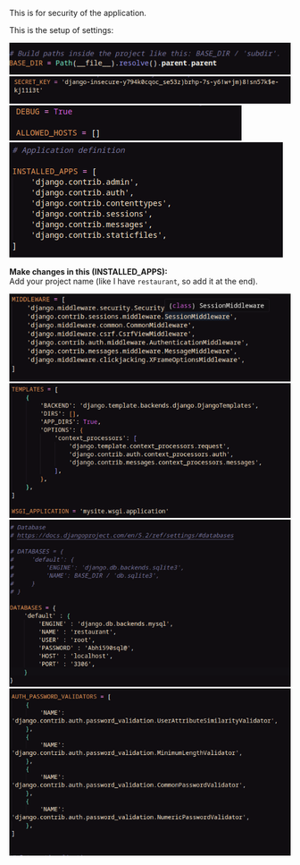 This is for security of the application.

This is the setup of settings:

![Pasted image 20250608125753](img/Pasted%20image%2020250608125753.png)
![Pasted image 20250608125805](img/Pasted%20image%2020250608125805.png)
![Pasted image 20250608125819](img/Pasted%20image%2020250608125819.png)
![Pasted image 20250608125845](img/Pasted%20image%2020250608125845.png)

**Make changes in this (INSTALLED_APPS):**  
Add your project name (like I have `restaurant`, so add it at the end).

![Pasted image 20250608125903](img/Pasted%20image%2020250608125903.png)
![Pasted image 20250608125919](img/Pasted%20image%2020250608125919.png)
![Pasted image 20250608125937](img/Pasted%20image%2020250608125937.png)
![Pasted image 20250608125954](img/Pasted%20image%2020250608125954.png)





